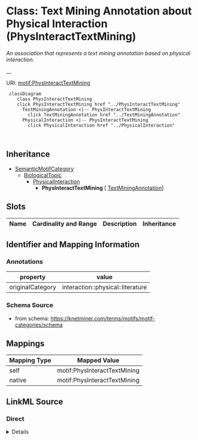 

# Class: Text Mining Annotation about Physical Interaction (PhysInteractTextMining) 


_An association that represents a text mining annotation based on physical interaction._

__





URI: [motif:PhysInteractTextMining](https://knetminer.com/terms/motifs/motif-categories/PhysInteractTextMining)






```mermaid
 classDiagram
    class PhysInteractTextMining
    click PhysInteractTextMining href "../PhysInteractTextMining"
      TextMiningAnnotation <|-- PhysInteractTextMining
        click TextMiningAnnotation href "../TextMiningAnnotation"
      PhysicalInteraction <|-- PhysInteractTextMining
        click PhysicalInteraction href "../PhysicalInteraction"
      
      
```





## Inheritance
* [SemanticMotifCategory](SemanticMotifCategory.md)
    * [BiologicalTopic](BiologicalTopic.md)
        * [PhysicalInteraction](PhysicalInteraction.md)
            * **PhysInteractTextMining** [ [TextMiningAnnotation](TextMiningAnnotation.md)]



## Slots

| Name | Cardinality and Range | Description | Inheritance |
| ---  | --- | --- | --- |









## Identifier and Mapping Information





### Annotations

| property | value |
| --- | --- |
| originalCategory | interaction::physical::literature |




### Schema Source


* from schema: https://knetminer.com/terms/motifs/motif-categories/schema




## Mappings

| Mapping Type | Mapped Value |
| ---  | ---  |
| self | motif:PhysInteractTextMining |
| native | motif:PhysInteractTextMining |







## LinkML Source

<!-- TODO: investigate https://stackoverflow.com/questions/37606292/how-to-create-tabbed-code-blocks-in-mkdocs-or-sphinx -->

### Direct

<details>
```yaml
name: PhysInteractTextMining
annotations:
  originalCategory:
    tag: originalCategory
    value: interaction::physical::literature
description: 'An association that represents a text mining annotation based on physical
  interaction.

  '
title: Text Mining Annotation about Physical Interaction
notes:
- 'original category no: 2.8'
from_schema: https://knetminer.com/terms/motifs/motif-categories/schema
is_a: PhysicalInteraction
mixins:
- TextMiningAnnotation

```
</details>

### Induced

<details>
```yaml
name: PhysInteractTextMining
annotations:
  originalCategory:
    tag: originalCategory
    value: interaction::physical::literature
description: 'An association that represents a text mining annotation based on physical
  interaction.

  '
title: Text Mining Annotation about Physical Interaction
notes:
- 'original category no: 2.8'
from_schema: https://knetminer.com/terms/motifs/motif-categories/schema
is_a: PhysicalInteraction
mixins:
- TextMiningAnnotation

```
</details>